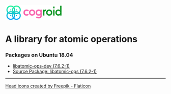 [![cogroid.com](https://github.com/cogroid/resources/raw/main/images/banner/cogroid-48.png)](https://cogroid.com)

# A library for atomic operations

### Packages on Ubuntu 18.04

* [libatomic-ops-dev (7.6.2-1)](https://packages.ubuntu.com/bionic/libatomic-ops-dev)
* [Source Package: libatomic-ops (7.6.2-1)](https://packages.ubuntu.com/source/bionic/libatomic-ops)


---
[Head icons created by Freepik - Flaticon](https://www.flaticon.com/free-icons/head)
